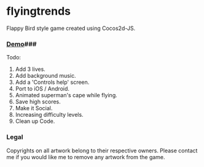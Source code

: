 flyingtrends
============
Flappy Bird style game created using Cocos2d-JS.
### [Demo](http://cs.binghamton.edu/~aquresh4/Misc/cocos2d-html5-v2.2.3/flyingtrends/)###
Todo:

1. Add 3 lives.
2. Add background music.
3. Add a 'Controls help' screen.
4. Port to iOS / Android.
5. Animated superman's cape while flying.
6. Save high scores.
7. Make it Social.
8. Increasing difficulty levels.
9. Clean up Code.



### Legal ###

Copyrights on all artwork belong to their respective owners.
Please contact me if you would like me to remove any artwork from the game.
